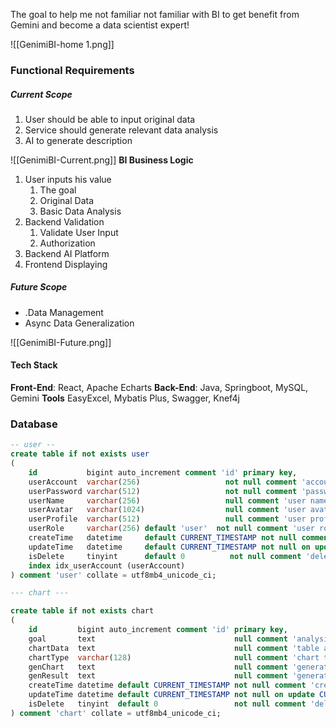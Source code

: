 The goal to help me not familiar not familiar with BI to get benefit from Gemini and become a data scientist expert!

![[GenimiBI-home 1.png]]

### Functional Requirements
##### Current Scope
1. User should be able to input original data 
2. Service should generate relevant data analysis 
4.  AI to generate description

![[GenimiBI-Current.png]]
**BI Business Logic**
1. User inputs his value
	1. The goal
	2. Original Data
	3. Basic Data Analysis
2. Backend Validation
	1. Validate User Input
	2. Authorization
3. Backend AI Platform 
4. Frontend Displaying

##### Future Scope
- .Data Management
-  Async Data Generalization 


![[GenimiBI-Future.png]]
#### Tech Stack
**Front-End**:  React, Apache Echarts
**Back-End**: Java, Springboot,  MySQL,  Gemini
**Tools** EasyExcel, Mybatis Plus, Swagger, Knef4j


### Database
```sql
-- user --
create table if not exists user  
(  
    id           bigint auto_increment comment 'id' primary key,  
    userAccount  varchar(256)                   not null comment 'account',  
    userPassword varchar(512)                   not null comment 'password',  
    userName     varchar(256)                   null comment 'user name',  
    userAvatar   varchar(1024)                  null comment 'user avatar',  
    userProfile  varchar(512)                   null comment 'user profile',  
    userRole     varchar(256) default 'user'  not null comment 'user role：user/admin/ban',  
    createTime   datetime     default CURRENT_TIMESTAMP not null comment 'creation time',  
    updateTime   datetime     default CURRENT_TIMESTAMP not null on update CURRENT_TIMESTAMP comment 'update time',  
    isDelete     tinyint      default 0          not null comment 'deleted',  
    index idx_userAccount (userAccount)  
) comment 'user' collate = utf8mb4_unicode_ci;

--- chart ---

create table if not exists chart  
(  
    id         bigint auto_increment comment 'id' primary key,  
    goal       text                               null comment 'analysis goal',  
    chartData  text                               null comment 'table analysis',  
    chartType  varchar(128)                       null comment 'chart type',  
    genChart   text                               null comment 'generative chart',  
    genResult  text                               null comment 'generative description',  
    createTime datetime default CURRENT_TIMESTAMP not null comment 'create time',  
    updateTime datetime default CURRENT_TIMESTAMP not null on update CURRENT_TIMESTAMP comment 'update time',  
    isDelete   tinyint  default 0                 not null comment 'deleted'  
) comment 'chart' collate = utf8mb4_unicode_ci;
```

